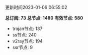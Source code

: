 更新时间2023-01-06 06:55:02

**总订阅: 73**
**总节点: 1480**
**有效节点: 580**
- trojan节点: 137
- ss节点: 240
- v2ray节点: 194
- ssr节点: 9
